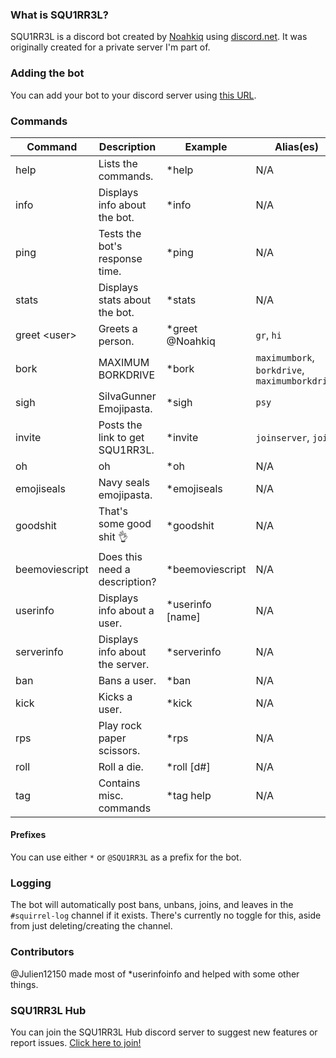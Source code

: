 ### What is SQU1RR3L?
SQU1RR3L is a discord bot created by [Noahkiq](https://github.com/Noahkiq/) using [discord.net](https://github.com/RogueException/Discord.Net). It was originally created for a private server I'm part of.

### Adding the bot
You can add your bot to your discord server using [this URL](https://discordapp.com/oauth2/authorize?client_id=215591038855675904&scope=bot&permissions=68612).

### Commands
| Command        | Description                     | Example          | Alias(es)                                      |
| -------------- | ------------------------------- | ---------------- | ---------------------------------------------  |
| help           | Lists the commands.             | *help            | N/A                                            |
| info           | Displays info about the bot.    | *info            | N/A                                            |
| ping           | Tests the bot's response time.  | *ping            | N/A                                            |
| stats          | Displays stats about the bot.   | *stats           | N/A                                            |
| greet \<user>  | Greets a person.                | *greet @Noahkiq  | `gr`, `hi`                                     |
| bork           | MAXIMUM BORKDRIVE               | *bork            | `maximumbork`, `borkdrive`, `maximumborkdrive` |
| sigh           | SiIvaGunner Emojipasta.         | *sigh            | `psy`                                          |
| invite         | Posts the link to get SQU1RR3L. | *invite          | `joinserver`, `join`                           |
| oh             | oh                              | *oh              | N/A                                            |
| emojiseals     | Navy seals emojipasta.          | *emojiseals      | N/A                                            |
| goodshit       | That's some good shit 👌        | *goodshit        | N/A                                            |
| beemoviescript | Does this need a description?   | *beemoviescript  | N/A                                            |
| userinfo       | Displays info about a user.     | *userinfo [name] | N/A                                            |
| serverinfo     | Displays info about the server. | *serverinfo      | N/A                                            |
| ban            | Bans a user.                    | *ban             | N/A                                            |
| kick           | Kicks a user.                   | *kick            | N/A                                            |
| rps            | Play rock paper scissors.       | *rps             | N/A                                            |
| roll           | Roll a die.                     | *roll [d#]       | N/A                                            |
| tag            | Contains misc. commands         | *tag help        | N/A                                            |

#### Prefixes
You can use either `*` or `@SQU1RR3L` as a prefix for the bot.

### Logging
The bot will automatically post bans, unbans, joins, and leaves in the `#squirrel-log` channel if it exists. There's currently no toggle for this, aside from just deleting/creating the channel.

### Contributors
@Julien12150 made most of *userinfoinfo and helped with some other things.

### SQU1RR3L Hub
You can join the SQU1RR3L Hub discord server to suggest new features or report issues. [Click here to join!](https://discord.gg/fUQKCQX)
